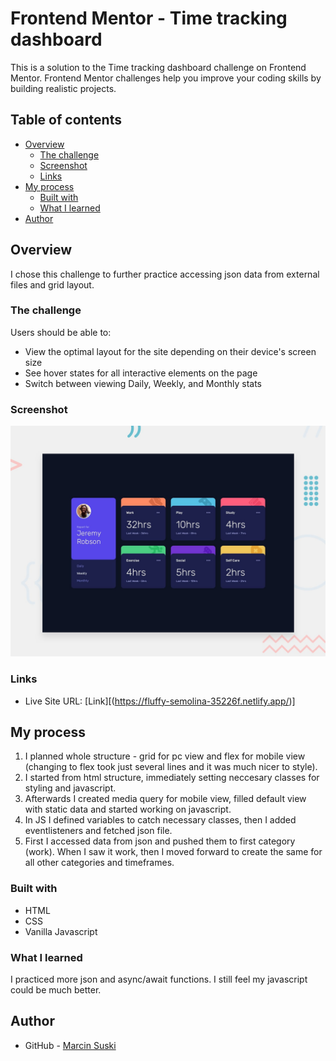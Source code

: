 # Frontend Mentor -  Time tracking dashboard


This is a solution to the Time tracking dashboard challenge on Frontend Mentor. Frontend Mentor challenges help you improve your coding skills by building realistic projects.

## Table of contents
- [Overview](#overview)
  - [The challenge](#the-challenge)
  - [Screenshot](#screenshot)
  - [Links](#links)
- [My process](#my-process)
  - [Built with](#built-with)
  - [What I learned](#what-i-learned)
- [Author](#author)


## Overview
I chose this challenge to further practice accessing json data from external files and grid layout.

### The challenge

Users should be able to:

- View the optimal layout for the site depending on their device's screen size
- See hover states for all interactive elements on the page
- Switch between viewing Daily, Weekly, and Monthly stats

### Screenshot

![](./src/design/desktop-preview.jpg)


### Links
- Live Site URL: [Link][(https://fluffy-semolina-35226f.netlify.app/)]

## My process
1. I planned whole structure - grid for pc view and flex for mobile view (changing to flex took just several lines and it was much nicer to style).
2. I started from html structure, immediately setting neccesary classes for styling and javascript.
3. Afterwards I created media query for mobile view, filled default view with static data and started working on javascript. 
4. In JS I defined variables to catch necessary classes, then I added eventlisteners and fetched json file.
5. First I accessed data from json and pushed them to first category (work). When I saw it work, then I moved forward to create the same for all other categories and timeframes.

### Built with
- HTML
- CSS
- Vanilla Javascript


### What I learned
I practiced more json and async/await functions. I still feel my javascript could be much better.


## Author
- GitHub - [Marcin Suski](https://github.com/marcinsuski)
